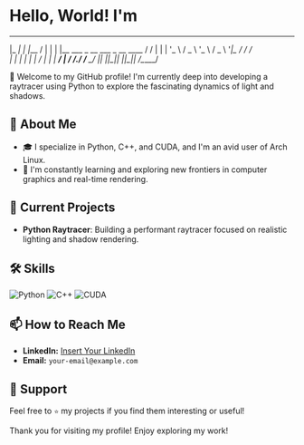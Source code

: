 # Hello, World! I'm 
 _____ _                              ______
|_   _| |                            |___  /
  | | | |__   ___ _ __   ___ _ __ ____  / / 
  | | | '_ \ / _ \ '_ \ / _ \ '__|_  / / /  
  | | | | | |  __/ | | |  __/ |   / /./ /___
  \_/ |_| |_|\___|_| |_|\___|_|  /___\_____/
                                                                                       
🚀 Welcome to my GitHub profile! I'm currently deep into developing a raytracer using Python to explore the fascinating dynamics of light and shadows.

## 🚀 About Me
- 🎓 I specialize in Python, C++, and CUDA, and I'm an avid user of Arch Linux.
- 🌱 I'm constantly learning and exploring new frontiers in computer graphics and real-time rendering.

## 🔧 Current Projects
- **Python Raytracer**: Building a performant raytracer focused on realistic lighting and shadow rendering.

## 🛠️ Skills
![Python](https://img.shields.io/badge/Python-3776AB?style=for-the-badge&logo=python&logoColor=white)
![C++](https://img.shields.io/badge/C++-00599C?style=for-the-badge&logo=cplusplus&logoColor=white)
![CUDA](https://img.shields.io/badge/CUDA-76B900?style=for-the-badge&logo=nvidia&logoColor=white)

## 📫 How to Reach Me
- **LinkedIn:** [Insert Your LinkedIn](https://linkedin.com)
- **Email:** `your-email@example.com`

## 🌟 Support
Feel free to `⭐` my projects if you find them interesting or useful!

Thank you for visiting my profile! Enjoy exploring my work!

